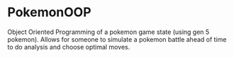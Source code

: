 # PokemonOOP
Object Oriented Programming of a pokemon game state (using gen 5 pokemon). Allows for someone to simulate a pokemon battle ahead of time to do analysis and choose optimal moves.
